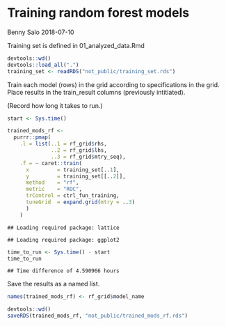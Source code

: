 Training random forest models
================
Benny Salo
2018-07-10

Training set is defined in 01\_analyzed\_data.Rmd

``` r
devtools::wd()
devtools::load_all(".")
training_set <- readRDS("not_public/training_set.rds")
```

Train each model (rows) in the grid according to specifications in the grid. Place results in the train\_result columns (previously intitiated).

(Record how long it takes to run.)

``` r
start <- Sys.time()

trained_mods_rf <- 
  purrr::pmap(
    .l = list(..1 = rf_grid$rhs,
              ..2 = rf_grid$lhs,
              ..3 = rf_grid$mtry_seq),
    .f = ~ caret::train(
      x         = training_set[..1],
      y         = training_set[[..2]],
      method    = "rf",
      metric    = "ROC",
      trControl = ctrl_fun_training,
      tuneGrid  = expand.grid(mtry = ..3)
      )
    )
```

    ## Loading required package: lattice

    ## Loading required package: ggplot2

``` r
time_to_run <- Sys.time() - start
time_to_run
```

    ## Time difference of 4.590966 hours

Save the results as a named list.

``` r
names(trained_mods_rf) <- rf_grid$model_name
```

``` r
devtools::wd()
saveRDS(trained_mods_rf, "not_public/trained_mods_rf.rds")
```
